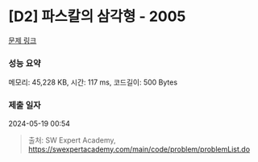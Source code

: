 # [D2] 파스칼의 삼각형 - 2005 

[문제 링크](https://swexpertacademy.com/main/code/problem/problemDetail.do?contestProbId=AV5P0-h6Ak4DFAUq) 

### 성능 요약

메모리: 45,228 KB, 시간: 117 ms, 코드길이: 500 Bytes

### 제출 일자

2024-05-19 00:54



> 출처: SW Expert Academy, https://swexpertacademy.com/main/code/problem/problemList.do